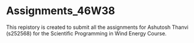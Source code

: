 # Assignments_46W38
This repistory is created to submit all the assignments for Ashutosh Thanvi (s252568) for the Scientific Programming in Wind Energy Course.
